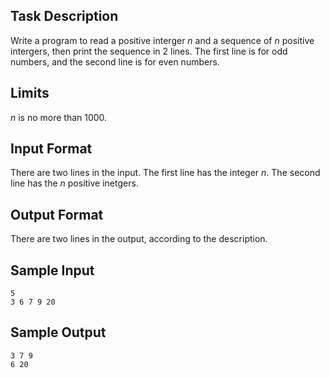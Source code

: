 
## Task Description ##

Write a program to read a positive interger $n$ and a sequence of $n$ positive intergers, then print the sequence in $2$ lines.
The first line is for odd numbers, and the second line is for even numbers.

## Limits ##

$n$ is no more than $1000$.

## Input Format ##

There are two lines in the input. The first line has the integer $n$. The second line has the $n$ positive inetgers.

## Output Format ##

There are two lines in the output, according to the description.

## Sample Input ##
```
5
3 6 7 9 20
```

## Sample Output ##
```
3 7 9
6 20
```
